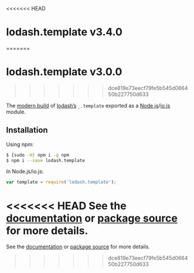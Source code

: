 <<<<<<< HEAD
# lodash.template v3.4.0
=======
# lodash.template v3.0.0
>>>>>>> dce819e73eecf79fe5b545d066450b227750d633

The [modern build](https://github.com/lodash/lodash/wiki/Build-Differences) of [lodash’s](https://lodash.com/) `_.template` exported as a [Node.js](http://nodejs.org/)/[io.js](https://iojs.org/) module.

## Installation

Using npm:

```bash
$ {sudo -H} npm i -g npm
$ npm i --save lodash.template
```

In Node.js/io.js:

```js
var template = require('lodash.template');
```

<<<<<<< HEAD
See the [documentation](https://lodash.com/docs#template) or [package source](https://github.com/lodash/lodash/blob/3.4.0-npm-packages/lodash.template) for more details.
=======
See the [documentation](https://lodash.com/docs#template) or [package source](https://github.com/lodash/lodash/blob/3.0.0-npm-packages/lodash.template) for more details.
>>>>>>> dce819e73eecf79fe5b545d066450b227750d633
